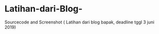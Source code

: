 # Latihan-dari-Blog-
Sourcecode and Screenshot ( Latihan dari blog bapak, deadline tggl 3 juni 2019)
